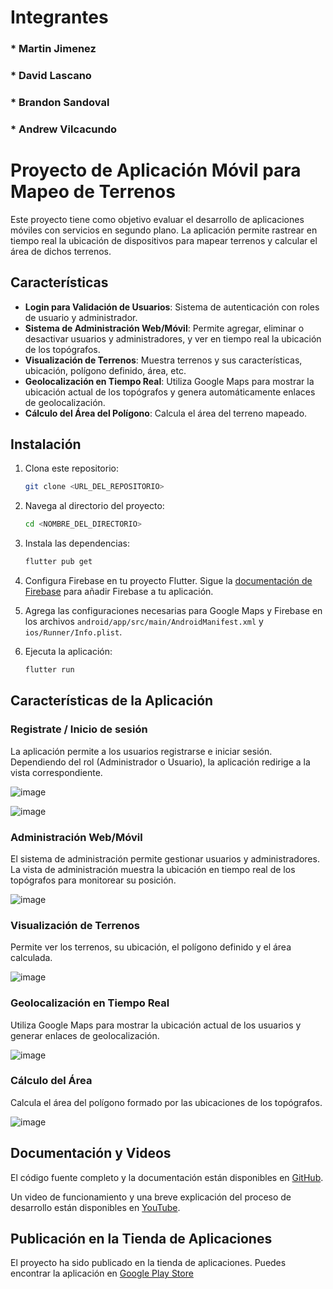 <h1>Integrantes</h1> 
<h3>* Martin Jimenez</h3> 
<h3>* David Lascano </h3> 
<h3>* Brandon Sandoval </h3> 
<h3>* Andrew Vilcacundo </h3> 


# Proyecto de Aplicación Móvil para Mapeo de Terrenos

Este proyecto tiene como objetivo evaluar el desarrollo de aplicaciones móviles con servicios en segundo plano. La aplicación permite rastrear en tiempo real la ubicación de dispositivos para mapear terrenos y calcular el área de dichos terrenos.

## Características

- **Login para Validación de Usuarios**: Sistema de autenticación con roles de usuario y administrador.
- **Sistema de Administración Web/Móvil**: Permite agregar, eliminar o desactivar usuarios y administradores, y ver en tiempo real la ubicación de los topógrafos.
- **Visualización de Terrenos**: Muestra terrenos y sus características, ubicación, polígono definido, área, etc.
- **Geolocalización en Tiempo Real**: Utiliza Google Maps para mostrar la ubicación actual de los topógrafos y genera automáticamente enlaces de geolocalización.
- **Cálculo del Área del Polígono**: Calcula el área del terreno mapeado.

## Instalación

1. Clona este repositorio:

    ```bash
    git clone <URL_DEL_REPOSITORIO>
    ```

2. Navega al directorio del proyecto:

    ```bash
    cd <NOMBRE_DEL_DIRECTORIO>
    ```

3. Instala las dependencias:

    ```bash
    flutter pub get
    ```

4. Configura Firebase en tu proyecto Flutter. Sigue la [documentación de Firebase](https://firebase.google.com/docs/flutter/setup) para añadir Firebase a tu aplicación.

5. Agrega las configuraciones necesarias para Google Maps y Firebase en los archivos `android/app/src/main/AndroidManifest.xml` y `ios/Runner/Info.plist`.

6. Ejecuta la aplicación:

    ```bash
    flutter run
    ```

## Características de la Aplicación

### Registrate / Inicio de sesión 

La aplicación permite a los usuarios registrarse e iniciar sesión. Dependiendo del rol (Administrador o Usuario), la aplicación redirige a la vista correspondiente.

![image](https://github.com/user-attachments/assets/04180b89-b7d6-4e1a-9a4e-7f0b8801c784)

![image](https://github.com/user-attachments/assets/f7ec55ab-d3ca-4d94-a15d-4fc670a1aa3f)


### Administración Web/Móvil

El sistema de administración permite gestionar usuarios y administradores. La vista de administración muestra la ubicación en tiempo real de los topógrafos para monitorear su posición.

![image](https://github.com/user-attachments/assets/e466392a-877a-4289-a9c7-daae994e057a)


### Visualización de Terrenos

Permite ver los terrenos, su ubicación, el polígono definido y el área calculada.

![image](https://github.com/user-attachments/assets/cf36c1f2-1bda-499c-bf67-d38eedf77209)


### Geolocalización en Tiempo Real

Utiliza Google Maps para mostrar la ubicación actual de los usuarios y generar enlaces de geolocalización.

![image](https://github.com/user-attachments/assets/d2a1e5ec-0f6f-43d2-b392-7f94a907be23)


### Cálculo del Área

Calcula el área del polígono formado por las ubicaciones de los topógrafos.

![image](https://github.com/user-attachments/assets/61cecaad-3aeb-46c8-a0ec-ae738707a88e)


## Documentación y Videos

El código fuente completo y la documentación están disponibles en [GitHub](<[URL_DEL_REPOSITORIO](https://github.com/SandovalBrandon1027/proyecto_final_moviles.git)>).

Un video de funcionamiento y una breve explicación del proceso de desarrollo están disponibles en [YouTube](<[URL_DEL_VIDEO](https://youtu.be/i9hvKQHhkhg?si=9k-s8FJtLBl4Yq6W)>).

## Publicación en la Tienda de Aplicaciones

El proyecto ha sido publicado en la tienda de aplicaciones. Puedes encontrar la aplicación en [Google Play Store](<URL_DE_LA_TIENDA>)



